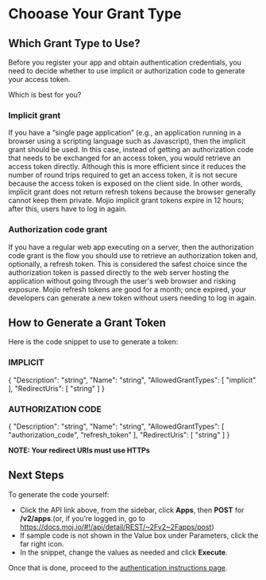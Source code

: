 
# Chooase Your Grant Type #

## Which Grant Type to Use? ##

Before you register your app and obtain authentication credentials, you need to decide whether to use implicit or authorization code to generate your access token. 

Which is best for you?

### Implicit grant ###

If you have a “single page application” (e.g., an application running in a browser using a scripting language such as Javascript), then the implicit grant should be used. In this case, instead of getting an authorization code that needs to be exchanged for an access token, you would retrieve an access token directly. Although this is more efficient since it reduces the number of round trips required to get an access token, it is not secure because the access token is exposed on the client side. In other words, implicit grant does not return refresh tokens because the browser generally cannot keep them private. Mojio implicit grant tokens expire in 12 hours; after this, users have to log in again. 

### Authorization code grant ####

If you have a regular web app executing on a server, then the authorization code grant is the flow you should use to retrieve an authorization token and, optionally, a refresh token. This is considered the safest choice since the authorization token is passed directly to the web server hosting the application without going through the user's web browser and risking exposure. Mojio refresh tokens are good for a month; once expired, your developers can generate a new token without users needing to log in again.

## How to Generate a Grant Token ##

Here is the code snippet to use to generate a token:


### IMPLICIT ###

{
"Description": "string",
"Name": "string",
"AllowedGrantTypes": [
"implicit"
],
"RedirectUris": [
"string"
]
}

### AUTHORIZATION CODE ###
{
"Description": "string",
"Name": "string",
"AllowedGrantTypes": [
"authorization_code",
“refresh_token”
],
"RedirectUris": [
"string"
]
}

**NOTE: Your redirect URIs must use HTTPs**

## Next Steps ##

To generate the code yourself:

+ Click the API link above, from the sidebar, click **Apps**, then **POST** for **/v2/apps**.(or, if you’re logged in, go to https://docs.moj.io/#!/api/detail/REST/~2Fv2~2Fapps/post)
+ If sample code is not shown in the Value box under Parameters, click the far right icon. 
+ In the snippet, change the values as needed and click **Execute**. 

Once that is done, proceed to the [authentication instructions page](https://docs.moj.io/#!/document/view/doc_auth).







